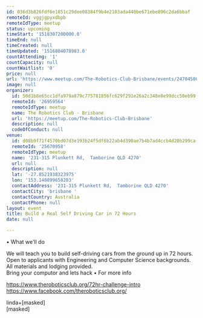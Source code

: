 ```yaml
---
id: 036d3b826fdf6e1851c29dee08384f9b4e2103ada440be671ebe896c2da6bbaf
remoteId: vggjgpyxdbpb
remoteIdType: meetup
status: upcoming
timeStart: '1518307200000.0'
timeEnd: null
timeCreated: null
timeUpdated: '1516804078983.0'
countAttending: '1'
countCapacity: null
countWaitlist: '0'
price: null
url: 'https://www.meetup.com/The-Robotics-Club-Brisbane/events/247045862/'
image: null
organizer:
  id: 50d1b8e65cc1dfa979a879c775781856fc629f291e26a2c348e8e99dcc50eb99
  remoteId: '26959564'
  remoteIdType: meetup
  name: The Robotics Club - Brisbane
  url: 'https://meetup.com/The-Robotics-Club-Brisbane'
  description: null
  codeOfConduct: null
venue:
  id: d08b9f71f4570bd07d3e193b24f5df6b22ab4d390ae7b4b7ad4ccb4d20b299ca
  remoteId: '25670958'
  remoteIdType: meetup
  name: '231-315 Plunkett Rd,  Tamborine QLD 4270'
  url: null
  description: null
  lat: '-27.8521938323975'
  lon: '153.140899658203'
  contactAddress: '231-315 Plunkett Rd,  Tamborine QLD 4270'
  contactCity: 'brisbane '
  contactCountry: Australia
  contactPhone: null
layout: event
title: Build a Real Self Driving Car in 72 Hours
date: null

---
```

<p>• What we'll do</p> <p>We will teach you to build self-driving cars from the ground up in 72 hours. Open to applicants with Engineering and Computer Science backgrounds. All materials and lodging provided.<br/>Bring your computor and lets hack • For more info</p> <p><a href="https://www.theroboticsclub.org/72hr-challenge-intro" class="linkified">https://www.theroboticsclub.org/72hr-challenge-intro</a><br/><a href="https://www.facebook.com/theroboticsclub.org/" class="linkified">https://www.facebook.com/theroboticsclub.org/</a></p> <p>linda+[masked]<br/>[masked]</p> 
